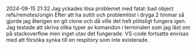 2024-09-15 21:32
Jag yckades lösa problemet med fatal: bad object refs/remotes/origin
Efter att ha suttit och problemlöst i dryga 2 timmar så gjorde jag återigen en git clone och då ville det helt plötsligt fungera igen. Jag testade att skriva olika typer av komandon i terminalen som jag läst om på stackoverflow men inget utav det fungerade. VS-code fortsatte envisas med att försöka synka till en respitory som inte existerade.
